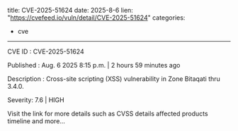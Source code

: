  
title: CVE-2025-51624
date: 2025-8-6
lien: "https://cvefeed.io/vuln/detail/CVE-2025-51624"
categories:
  - cve
---

CVE ID : CVE-2025-51624

Published :  Aug. 6
2025
8:15 p.m. | 2 hours
59 minutes ago

Description : Cross-site scripting (XSS) vulnerability in Zone Bitaqati thru 3.4.0.

Severity: 7.6 | HIGH

Visit the link for more details
such as CVSS details
affected products
timeline
and more...
